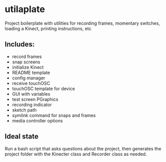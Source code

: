 # utilaplate
Project boilerplate with utilities for recording frames, momentary switches, loading a Kinect, printing instructions, etc 

## Includes:
- record frames
- snap screens
- initialize Kinect
- README template
- config manager
- receive touchOSC
- touchOSC template for device
- GUI with variables
- test screen PGraphics
- recording indicator
- sketch path
- symlink command for snaps and frames
- media controller options

## Ideal state
Run a bash script that asks questions about the project, then generates the project folder with the Kinecter class and Recorder class as needed.
